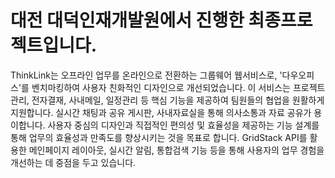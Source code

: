 # 대전 대덕인재개발원에서 진행한 최종프로젝트입니다. 

ThinkLink는 오프라인 업무를 온라인으로 전환하는 그룹웨어 웹서비스로,
'다우오피스'를 벤치마킹하여 사용자 친화적인 디자인으로 개선되었습니다.
이 서비스는 프로젝트 관리, 전자결재, 사내메일, 일정관리 등
핵심 기능을 제공하여 팀원들의 협업을 원활하게 지원합니다.
실시간 채팅과 공유 게시판, 사내자료실을 통해 의사소통과 자료 공유가 용이합니다.
사용자 중심의 디자인과 직접적인 편의성 및 효율성을 제공하는 기능 설계를 통해 업무의 효율성과 만족도를 향상시키는 것을 목표로 합니다.
GridStack API를 활용한 메인페이지 레이아웃, 실시간 알림, 통합검색 기능 등을 통해 사용자의 업무 경험을 개선하는 데 중점을 두고 있습니다.
